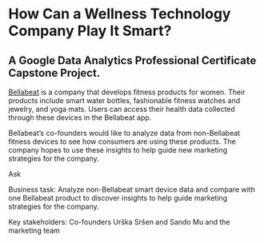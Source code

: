 # How Can a Wellness Technology Company Play It Smart? 
## A Google Data Analytics Professional Certificate Capstone Project.

[Bellabeat]( https://bellabeat.com/) is a company that develops fitness products for women. Their products include smart water bottles, fashionable fitness watches and jewelry, and yoga mats. Users can access their health data collected through these devices in the Bellabeat app.

Bellabeat’s co-founders would like to analyze data from non-Bellabeat fitness devices to see how consumers are using these products. The company hopes to use these insights to help guide new marketing strategies for the company. 

Ask

Business task: Analyze non-Bellabeat smart device data and compare with one Bellabeat product to discover insights to help guide marketing strategies for the company. 

Key stakeholders: Co-founders Urška Sršen and Sando Mu and the marketing team 
